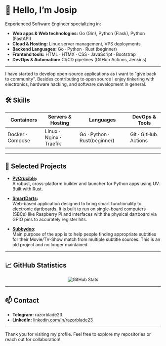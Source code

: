 # 👋 Hello, I’m Josip

Experienced Software Engineer specializing in:

- **Web apps & Web technologies:** Go (Gin), Python (Flask), Python (FastAPI)  
- **Cloud & Hosting:** Linux server management, VPS deployments
- **Backend Languages:** Go · Python · Rust (beginner)
- **Frontend tools:** HTML · HTMX · CSS · JavaScript · Bootstrap
- **DevOps & Automation:** CI/CD pipelines (GitHub Actions, Jenkins)

---

I have started to develop open-source applications as i want to "give back to community".
Besides contributing to open source I enjoy tinkering with electronics, hardware hacking, and software development in general.

## 🛠️ Skills

| Containers        | Servers & Hosting       | Languages               | DevOps & Tools          |
|-------------------|-------------------------|-------------------------|-------------------------|
| Docker · Compose  | Linux · Nginx · Traefik | Go · Python · Rust(beginner) | Git · GitHub Actions    |

---

## 🚀 Selected Projects

- **[PyCrucible](https://github.com/razorblade23/PyCrucible):**  
  A robust, cross-platform builder and launcher for Python apps using UV. Built with Rust.

- **[SmartDarts](https://github.com/razorblade23/SmartDarts_v2):**  
  Web-based application designed to bring smart functionality to electronic dartboards. It is built to run on single-board computers (SBCs) like Raspberry Pi and interfaces with the physical dartboard via GPIO pins to accurately register hits.

- **[Subbydoo](https://github.com/razorblade23/SubtitleSearcher):**  
  Main purpose of the app is to help people finding appropriate subtitles for their Movie/TV-Show match from multiple subtitle sources.
  This is an old project and no longer maintained.

---

## 📈 GitHub Statistics

<p align="center">
  <img src="https://github-readme-stats.vercel.app/api?username=razorblade23&show_icons=true" alt="GitHub Stats"/>
</p>

---

## 📫 Contact

- **Telegram:** razorblade23
- **LinkedIn:** [linkedin.com/in/razorblade23](www.linkedin.com/in/razorblade23)

---

Thank you for visiting my profile. Feel free to explore my repositories or reach out for collaboration!
